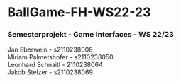 # BallGame-FH-WS22-23

### Semesterprojekt - Game Interfaces - WS 22/23

Jan Eberwein            - s2110238008 <br />
Miriam Palmetshofer     - s2110238050 <br />
Leonhard Schnaitl       - 2110238064 <br />
Jakob Stelzer           - s2110238069 
